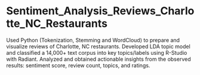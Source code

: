 # Sentiment_Analysis_Reviews_Charlotte_NC_Restaurants
Used Python (Tokenization, Stemming and WordCloud) to prepare and visualize reviews of Charlotte, NC restaurants. Developed LDA topic model and classified a 14,000+ text corpus into key topics/labels using R-Studio with Radiant. Analyzed and obtained actionable insights from the observed results: sentiment score, review count, topics, and ratings.
